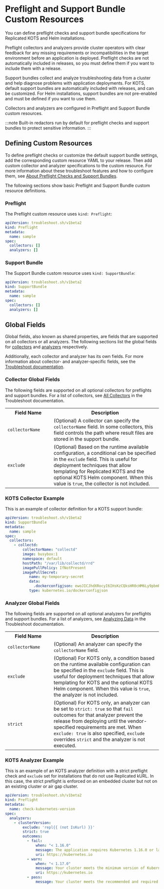 # Preflight and Support Bundle Custom Resources

You can define preflight checks and support bundle specifications for Replicated KOTS and Helm installations. 

Preflight collectors and analyzers provide cluster operators with clear feedback for any missing requirements or incompatibilities in the target environment before an application is deployed. Preflight checks are not automatically included in releases, so you must define them if you want to include them with a release.

Support bundles collect and analyze troubleshooting data from a cluster and help diagnose problems with application deployments. For KOTS, default support bundles are automatically included with releases, and can be customized. For Helm installations, support bundles are not pre-enabled and must be defined if you want to use them.

Collectors and analyzers are configured in Preflight and Support Bundle custom resources.

:::note
Built-in redactors run by default for preflight checks and support bundles to protect sensitive information.
:::

## Defining Custom Resources

To define preflight checks or customize the default support bundle settings, add the corresponding custom resource YAML to your release. Then add custom collector and analyzer specifications to the custom resource. For more information about these troubleshoot features and how to configure them, see [About Preflight Checks and Support Bundles](/vendor/preflight-support-bundle-about).

The following sections show basic Preflight and Support Bundle custom resource definitions.

### Preflight

The Preflight custom resource uses `kind: Preflight`:

```yaml
apiVersion: troubleshoot.sh/v1beta2
kind: Preflight
metadata:
  name: sample
spec:
  collectors: []
  analyzers: []
```

### Support Bundle

The Support Bundle custom resource uses `kind: SupportBundle`:

```yaml
apiVersion: troubleshoot.sh/v1beta2
kind: SupportBundle
metadata:
  name: sample
spec:
  collectors: []
  analyzers: []
```

## Global Fields

Global fields, also known as shared properties, are fields that are supported on all collectors or all analyzers. The following sections list the global fields for [collectors](#collector-global-fields) and [analyzers](#analyzer-global-fields) respectively.

Additionally, each collector and analyzer has its own fields. For more information about collector- and analyzer-specific fields, see the [Troubleshoot documentation](https://troubleshoot.sh/docs/).

### Collector Global Fields

The following fields are supported on all optional collectors for preflights and support bundles. For a list of collectors, see [All Collectors](https://troubleshoot.sh/docs/collect/all/) in the Troubleshoot documentation.

<table>
  <tr>
    <th width="30%">Field Name</th>
    <th width="70%">Description</th>
  </tr>
  <tr>
    <td><code>collectorName</code></td>
    <td>(Optional) A collector can specify the <code>collectorName</code> field. In some collectors, this field controls the path where result files are stored in the support bundle.</td>
  </tr>
  <tr>
    <td><code>exclude</code></td>
    <td>(Optional) Based on the runtime available configuration, a conditional can be specified in the <code>exclude</code> field. This is useful for deployment techniques that allow templating for Replicated KOTS and the optional KOTS Helm component. When this value is <code>true</code>, the collector is not included.</td>
  </tr>
</table>

### KOTS Collector Example

This is an example of collector definition for a KOTS support bundle:

```yaml
apiVersion: troubleshoot.sh/v1beta2
kind: SupportBundle
metadata:
  name: sample
spec:
  collectors:
    - collectd:
        collectorName: "collectd"
        image: busybox:1
        namespace: default
        hostPath: "/var/lib/collectd/rrd"
        imagePullPolicy: IfNotPresent
        imagePullSecret:
           name: my-temporary-secret
           data:
             .dockerconfigjson: ewoJICJhdXRocyI6IHsKzCQksHR0cHM6Ly9pbmRleC5kb2NrZXIuaW8vdjEvIjoge30KCX0sCgkiSHR0cEhlYWRlcnMiOiB7CgkJIlVzZXItQWdlbnQiOiAiRG9ja2VyLUNsaWVudC8xOS4wMy4xMiAoZGFyd2luKSIKCX0sCgkiY3JlZHNTdG9yZSI6ICJkZXNrdG9wIiwKCSJleHBlcmltZW50YWwiOiAiZGlzYWJsZWQiLAoJInN0YWNrT3JjaGVzdHJhdG9yIjogInN3YXJtIgp9
           type: kubernetes.io/dockerconfigjson
```

### Analyzer Global Fields

The following fields are supported on all optional analyzers for preflights and support bundles. For a list of analyzers, see [Analyzing Data](https://troubleshoot.sh/docs/analyze/) in the Troubleshoot documentation.

<table>
  <tr>
    <th width="30%">Field Name</th>
    <th width="70%">Description</th>
  </tr>
  <tr>
    <td><code>collectorName</code></td>
    <td>(Optional) An analyzer can specify the <code>collectorName</code> field.</td>
  </tr>
  <tr>
    <td><code>exclude</code></td>
    <td>(Optional) For KOTS only, a condition based on the runtime available configuration can be specified in the <code>exclude</code> field. This is useful for deployment techniques that allow templating for KOTS and the optional KOTS Helm component. When this value is <code>true</code>, the analyzer is not included.</td>
  </tr>
  <tr>
    <td><code>strict</code></td>
    <td>(Optional) For KOTS only, an analyzer can be set to <code>strict: true</code> so that <code>fail</code> outcomes for that analyzer prevent the release from deploying until the vendor-specified requirements are met. When <code>exclude: true</code> is also specified, <code>exclude</code> overrides <code>strict</code> and the analyzer is not executed.</td>
  </tr>
</table>

### KOTS Analyzer Example

This is an example of an KOTS analyzer definition with a strict preflight check and `exclude` set for installations that do not use Replicated kURL. In this case, the strict preflight is enforced on an embedded cluster but not on an existing cluster or air gap cluster.

```yaml
apiVersion: troubleshoot.sh/v1beta2
kind: Preflight
metadata:
  name: check-kubernetes-version
spec:
  analyzers:
    - clusterVersion:
        exclude: 'repl{{ (not IsKurl) }}'
        strict: true
        outcomes:
          - fail:
              when: "< 1.16.0"
              message: The application requires Kubernetes 1.16.0 or later
              uri: https://kubernetes.io
          - warn:
              when: "< 1.17.0"
              message: Your cluster meets the minimum version of Kubernetes, but we recommend you update to 1.17.0 or later.
              uri: https://kubernetes.io
          - pass:
              message: Your cluster meets the recommended and required versions of Kubernetes.
```
